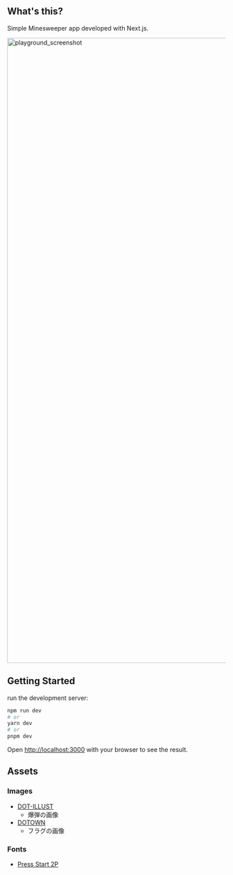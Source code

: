 ## What's this?
Simple Minesweeper app developed with Next.js.

<img width="1440" alt="playground_screenshot" src="https://github.com/ebinase/mine-sweeper/assets/54468945/da4a609c-8213-47c9-86c9-90fbae6f5103">


## Getting Started

run the development server:

```bash
npm run dev
# or
yarn dev
# or
pnpm dev
```

Open [http://localhost:3000](http://localhost:3000) with your browser to see the result.

<!-- 画像を使用させてもらったサイト-->
## Assets
### Images
- [DOT-ILLUST](https://dot-illust.net/)
  - 爆弾の画像
- [DOTOWN](https://dotown.maeda-design-room.net/)
  - フラグの画像

### Fonts
- [Press Start 2P](https://fonts.google.com/specimen/Press+Start+2P)

